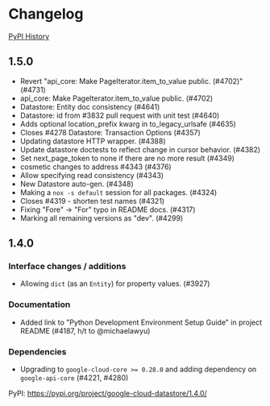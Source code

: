 # Changelog

[PyPI History][1]

[1]: https://pypi.org/project/google-cloud-datastore/#history

## 1.5.0

- Revert "api_core: Make PageIterator.item_to_value public. (#4702)" (#4731)
- api_core: Make PageIterator.item_to_value public. (#4702)
- Datastore: Entity doc consistency (#4641)
- Datastore: id from #3832 pull request with unit test (#4640)
- Adds optional location_prefix kwarg in to_legacy_urlsafe (#4635)
- Closes #4278 Datastore: Transaction Options (#4357)
- Updating datastore HTTP wrapper. (#4388)
- Update datastore doctests to reflect change in cursor behavior. (#4382)
- Set next_page_token to none if there are no more result (#4349)
- cosmetic changes to address #4343 (#4376)
- Allow specifying read consistency (#4343)
- New Datastore auto-gen. (#4348)
- Making a `nox -s default` session for all packages. (#4324)
- Closes #4319 - shorten test names (#4321)
- Fixing "Fore" -> "For" typo in README docs. (#4317)
- Marking all remaining versions as "dev". (#4299)

## 1.4.0

### Interface changes / additions

- Allowing `dict` (as an `Entity`) for property values. (#3927)

### Documentation

- Added link to "Python Development Environment Setup Guide" in
  project README (#4187, h/t to @michaelawyu)

### Dependencies

- Upgrading to `google-cloud-core >= 0.28.0` and adding dependency
  on `google-api-core` (#4221, #4280)

PyPI: https://pypi.org/project/google-cloud-datastore/1.4.0/
